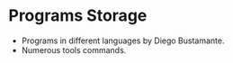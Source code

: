 # Programs Storage
- Programs in different languages by Diego Bustamante.
- Numerous tools commands.
